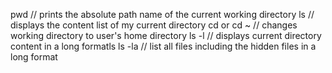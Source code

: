 pwd // prints the absolute path name of the current working directory
ls // displays the content list of my current directory
cd or cd \~ // changes working directory to user's home directory
ls -l // displays current directory content in a long formatls
ls -la // list all files including the hidden files in a long format

